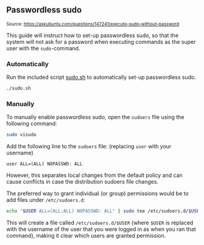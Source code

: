 ## Passwordless sudo

<small>Source: https://askubuntu.com/questions/147241/execute-sudo-without-password</small>

This guide will instruct how to set-up passwordless sudo, so that the system will not ask for a password when executing commands as the super user with the `sudo`-command.

### **Automatically**

Run the included script [sudo.sh](sudo.sh) to automatically set-up passwordless sudo.

```bash
./sudo.sh
```

### **Manually**

To manually enable passwordless sudo, open the `sudoers` file using the following command:

```bash
sudo visudo
```

Add the following line to the `sudoers` file: (replacing `user` with your username)

```
user ALL=(ALL) NOPASSWD: ALL
```

However, this separates local changes from the default policy and can cause conflicts in case the distribution sudoers file changes.

The preferred way to grant individual (or group) permissions would be to add files under `/etc/sudoers.d`:

```bash
echo "$USER ALL=(ALL:ALL) NOPASSWD: ALL" | sudo tee /etc/sudoers.d/$USER
```

This will create a file called `/etc/sudoers.d/$USER` (where `$USER` is replaced with the username of the user that you were logged in as when you ran that command), making it clear which users are granted permission.
